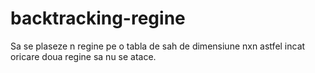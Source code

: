 # backtracking-regine
Sa se plaseze n regine pe o tabla de sah de dimensiune nxn astfel incat oricare doua regine sa nu se atace.
